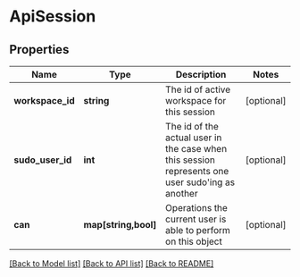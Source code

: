 # ApiSession

## Properties
Name | Type | Description | Notes
------------ | ------------- | ------------- | -------------
**workspace_id** | **string** | The id of active workspace for this session | [optional] 
**sudo_user_id** | **int** | The id of the actual user in the case when this session represents one user sudo&#39;ing as another | [optional] 
**can** | **map[string,bool]** | Operations the current user is able to perform on this object | [optional] 

[[Back to Model list]](../README.md#documentation-for-models) [[Back to API list]](../README.md#documentation-for-api-endpoints) [[Back to README]](../README.md)


